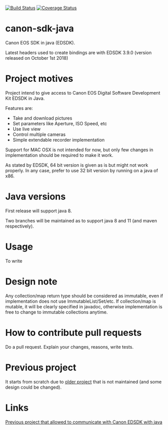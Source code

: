 [![Build Status](https://travis-ci.org/Blackdread/canon-sdk-java.svg?branch=master)](https://travis-ci.org/Blackdread/canon-sdk-java)
[![Coverage Status](https://coveralls.io/repos/github/Blackdread/canon-sdk-java/badge.svg?branch=master)](https://coveralls.io/github/Blackdread/canon-sdk-java?branch=master)

# canon-sdk-java
Canon EOS SDK in java (EDSDK).

Latest headers used to create bindings are with EDSDK 3.9.0 (version released on October 1st 2018)

# Project motives
Project intend to give access to Canon EOS Digital Software Development Kit EDSDK in Java.

Features are:
- Take and download pictures
- Set parameters like Aperture, ISO Speed, etc
- Use live view
- Control multiple cameras
- Simple extendable recorder implementation

Support for MAC OSX is not intended for now, but only few changes in implementation should be required to make it work.

As stated by EDSDK, 64 bit version is given as is but might not work properly. In any case, prefer to use 32 bit version by running on a java of x86.

# Java versions
First release will support java 8.

Two branches will be maintained as to support java 8 and 11 (and maven respectively).

# Usage
To write

# Design note
Any collection/map return type should be considered as immutable, even if implementation does not use ImmutableList/Set/etc. If collection/map is mutable, it will be clearly specified in javadoc, otherwise implementation is free to change to immutable collections anytime. 

# How to contribute pull requests
Do a pull request. Explain your changes, reasons, write tests.

# Previous project
It starts from scratch due to [older project](https://github.com/kritzikratzi/edsdk4j) that is not maintained (and some design could be changed).

# Links

[Previous project that allowed to communicate with Canon EDSDK with java](https://github.com/kritzikratzi/edsdk4j)
